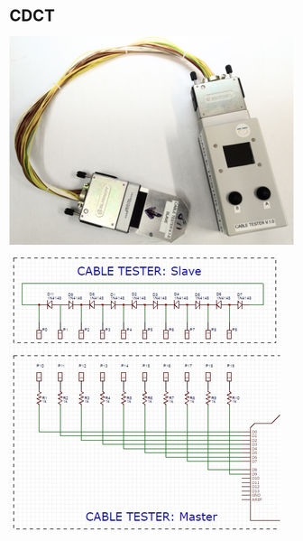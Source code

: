 # CDCT

![Alt text](digital-cable-tester.jpg?raw=true "Digital cable tester")

![Alt text](scheme.jpg?raw=true "Scheme")